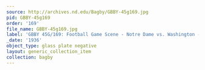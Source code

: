 ```yaml
---
source: http://archives.nd.edu/Bagby/GBBY-45g169.jpg
pid: GBBY-45g169
order: '169'
file_name: GBBY-45g169.jpg
label: 'GBBY 45G/169: Football Game Scene - Notre Dame vs. Washington - 1936'
_date: '1936'
object_type: glass plate negative
layout: generic_collection_item
collection: bagby
---
```

